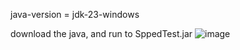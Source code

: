 java-version = jdk-23-windows

download the java, and run to SppedTest.jar
![image](https://github.com/user-attachments/assets/b015939f-b041-4bf0-9fd5-8d331a63c560)
